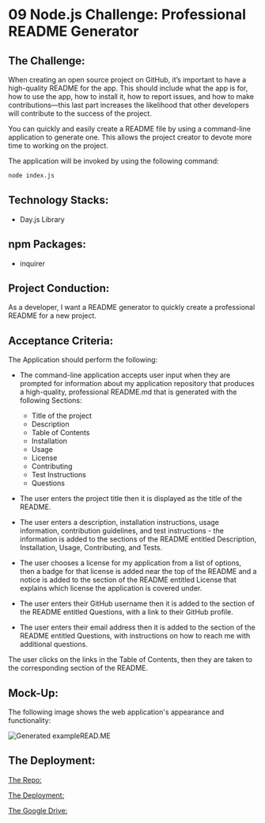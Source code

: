 # 09 Node.js Challenge: Professional README Generator

## The Challenge: 

When creating an open source project on GitHub, it’s important to have a high-quality README for the app. This should include what the app is for, how to use the app, how to install it, how to report issues, and how to make contributions&mdash;this last part increases the likelihood that other developers will contribute to the success of the project. 

You can quickly and easily create a README file by using a command-line application to generate one. This allows the project creator to devote more time to working on the project.

The application will be invoked by using the following command:

```bash
node index.js
```

## Technology Stacks:
- Day.js Library


## npm Packages:
- inquirer


## Project Conduction:
As a developer, I want a README generator to quickly create a professional README for a new project. 


## Acceptance Criteria:

The Application should perform the following:

- The command-line application accepts user input when they are prompted for information about my application repository that produces a high-quality, professional README.md that is  generated with the following Sections:
	- Title of the project
	- Description
	- Table of Contents
	- Installation
	- Usage
	- License
	- Contributing
	- Test Instructions
	- Questions



- The user enters the project title then it is displayed as the title of the README.

- The user enters a description, installation instructions, usage information, contribution guidelines, and test instructions - the information is added to the sections of the README entitled Description, Installation, Usage, Contributing, and Tests.

- The user chooses a license for my application from a list of options, then a badge for that license is added near the top of the README and a notice is added to the section of the README entitled License that explains which license the application is covered under.

- The user enters their GitHub username then it is added to the section of the README entitled Questions, with a link to their GitHub profile.

- The user enters their email address then it is added to the section of the README entitled Questions, with instructions on how to reach me with additional questions.

The user clicks on the links in the Table of Contents, then they are taken to the corresponding section of the README.


## Mock-Up:
The following image shows the web application's appearance and functionality:

![Generated exampleREAD.ME](file/path)


## The Deployment:

[The Repo:](https://github.com/NovaLanceBrittany/HW-09-README-Generator)

[The Deployment:](pages-link)

[The Google Drive:](https://drive.google.com/drive/folders/1iQWB7sDHObm56I20UhRmVBNozO-zyXbg?usp=sharing)


